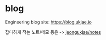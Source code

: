 # blog

Engineering blog site: <https://blog.ukjae.io>

잡다하게 적는 노트/메모 등은 -> [jeongukjae/notes](https://github.com/jeongukjae/notes)
